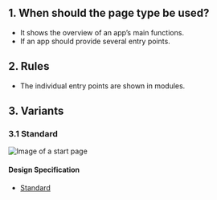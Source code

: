 ## 1. When should the page type be used? 
*   It shows the overview of an app’s main functions. 
*   If an app should provide several entry points.

## 2. Rules 
*   The individual entry points are shown in modules.

## 3. Variants 
### 3.1 Standard
![Image of a start page](https://raw.githubusercontent.com/sbb-design-systems/design-system-mobile-documentation/doku-update/documentation/page-types/startpage/images/MS02.png 'class: image')

#### Design Specification
*   [Standard](https://sbb.invisionapp.com/d/main#/console/14051805/323023908/inspect)